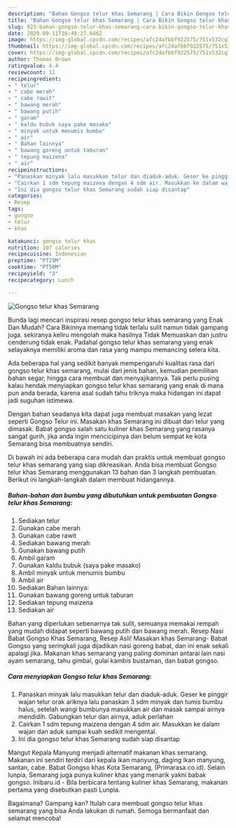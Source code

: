 ```yaml
---
description: "Bahan Gongso telur khas Semarang | Cara Bikin Gongso telur khas Semarang Yang Sedap"
title: "Bahan Gongso telur khas Semarang | Cara Bikin Gongso telur khas Semarang Yang Sedap"
slug: 923-bahan-gongso-telur-khas-semarang-cara-bikin-gongso-telur-khas-semarang-yang-sedap
date: 2020-09-11T16:40:27.646Z
image: https://img-global.cpcdn.com/recipes/afc24afbbf922575/751x532cq70/gongso-telur-khas-semarang-foto-resep-utama.jpg
thumbnail: https://img-global.cpcdn.com/recipes/afc24afbbf922575/751x532cq70/gongso-telur-khas-semarang-foto-resep-utama.jpg
cover: https://img-global.cpcdn.com/recipes/afc24afbbf922575/751x532cq70/gongso-telur-khas-semarang-foto-resep-utama.jpg
author: Thomas Brown
ratingvalue: 4.4
reviewcount: 11
recipeingredient:
- " telur"
- " cabe merah"
- " cabe rawit"
- " bawang merah"
- " bawang putih"
- " garam"
- " kaldu bubuk saya pake masako"
- " minyak untuk menumis bumbu"
- " air"
- " Bahan lainnya"
- " bawang goreng untuk taburan"
- " tepung maizena"
- " air"
recipeinstructions:
- "Panaskan minyak lalu masukkan telur dan diaduk-aduk. Geser ke pinggir wajan telur orak ariknya lalu panaskan 3 sdm minyak dan tumis bumbu halus, setelah wangi bumbunya masukkan air dan masak sampai airnya mendidih. Gabungkan telur dan airnya, aduk perlahan"
- "Cairkan 1 sdm tepung maizena dengan 4 sdm air. Masukkan ke dalam wajan dan aduk sampai kuah sedikit mengental."
- "Ini dia gongso telur khas Semarang sudah siap disantap"
categories:
- Resep
tags:
- gongso
- telur
- khas

katakunci: gongso telur khas 
nutrition: 107 calories
recipecuisine: Indonesian
preptime: "PT29M"
cooktime: "PT50M"
recipeyield: "3"
recipecategory: Lunch

---
```



![Gongso telur khas Semarang](https://img-global.cpcdn.com/recipes/afc24afbbf922575/751x532cq70/gongso-telur-khas-semarang-foto-resep-utama.jpg)

Bunda lagi mencari inspirasi resep gongso telur khas semarang yang Enak Dan Mudah? Cara Bikinnya memang tidak terlalu sulit namun tidak gampang juga. sekiranya keliru mengolah maka hasilnya Tidak Memuaskan dan justru cenderung tidak enak. Padahal gongso telur khas semarang yang enak selayaknya memiliki aroma dan rasa yang mampu memancing selera kita.

Ada beberapa hal yang sedikit banyak mempengaruhi kualitas rasa dari gongso telur khas semarang, mulai dari jenis bahan, kemudian pemilihan bahan segar, hingga cara membuat dan menyajikannya. Tak perlu pusing kalau hendak menyiapkan gongso telur khas semarang yang enak di mana pun anda berada, karena asal sudah tahu triknya maka hidangan ini dapat jadi suguhan istimewa.

Dengan bahan seadanya kita dapat juga membuat masakan yang lezat seperti Gongso Telur ini. Masakan khas Semarang ini dibuat dari telur yang dimasak. Babat gongso salah satu kuliner khas Semarang yang rasanya sangat gurih, jika anda ingin mencicipinya dan belum sempat ke kota Semarang bisa membuatnya sendiri.


Di bawah ini ada beberapa cara mudah dan praktis untuk membuat gongso telur khas semarang yang siap dikreasikan. Anda bisa membuat Gongso telur khas Semarang menggunakan 13 bahan dan 3 langkah pembuatan. Berikut ini langkah-langkah dalam membuat hidangannya.

<!--inarticleads1-->

##### Bahan-bahan dan bumbu yang dibutuhkan untuk pembuatan Gongso telur khas Semarang:

1. Sediakan  telur
1. Gunakan  cabe merah
1. Gunakan  cabe rawit
1. Sediakan  bawang merah
1. Gunakan  bawang putih
1. Ambil  garam
1. Gunakan  kaldu bubuk (saya pake masako)
1. Ambil  minyak untuk menumis bumbu
1. Ambil  air
1. Sediakan  Bahan lainnya:
1. Gunakan  bawang goreng untuk taburan
1. Sediakan  tepung maizena
1. Sediakan  air


Bahan yang diperlukan sebenarnya tak sulit, semuanya memakai rempah yang mudah didapat seperti bawang putih dan bawang merah. Resep Nasi Babat Gongso Khas Semarang, Resep Asli! Masakan khas Semarang- Babat Gongso yang seringkali juga dijadikan nasi goreng babat, dan ini enak sekali apalagi jika. Makanan khas semarang yang paling dominan antarai lain nasi ayam semarang, tahu gimbal, gulai kambis bustaman, dan babat gongso. 

<!--inarticleads2-->

##### Cara menyiapkan Gongso telur khas Semarang:

1. Panaskan minyak lalu masukkan telur dan diaduk-aduk. Geser ke pinggir wajan telur orak ariknya lalu panaskan 3 sdm minyak dan tumis bumbu halus, setelah wangi bumbunya masukkan air dan masak sampai airnya mendidih. Gabungkan telur dan airnya, aduk perlahan
1. Cairkan 1 sdm tepung maizena dengan 4 sdm air. Masukkan ke dalam wajan dan aduk sampai kuah sedikit mengental.
1. Ini dia gongso telur khas Semarang sudah siap disantap


Mangut Kepala Manyung menjadi alternatif makanan khas semarang. Makanan ini sendiri terdiri dari kepala ikan manyung, daging ikan manyung, santan, cabe. Babat Gongso khas Kota Semarang, (Primarasa.co.id). Selain lunpia, Semarang juga punya kuliner khas yang menarik yakni babak gongso. Inibaru.id - Bila berbicara tentang kuliner khas Semarang, makanan pertama yang disebutkan pasti Lunpia. 

Bagaimana? Gampang kan? Itulah cara membuat gongso telur khas semarang yang bisa Anda lakukan di rumah. Semoga bermanfaat dan selamat mencoba!
